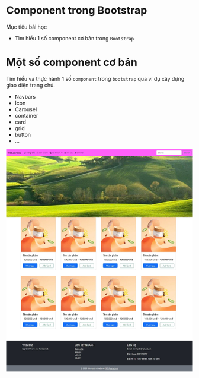 # Component trong Bootstrap

Mục tiêu bài học
- Tìm hiểu 1 số component cơ bản trong `Bootstrap`

# Một số component cơ bản
Tìm hiểu và thực hành 1 số `component` trong `bootstrap` qua ví dụ xây dựng giao diện trang chủ.

- Navbars
- Icon
- Carousel
- container
- card
- grid
- button
- ...

![Trang chủ](image.png)